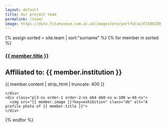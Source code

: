 ```yaml
---
layout: default
title: Our project team
permalink: /team/
image: https://data.fitzmuseum.cam.ac.uk/imagestore/portfolio/F25982D9_7CB9_CFFF_028E_8BBFC531887C/588/729/medium_P_1489_R_mas.jpg
---
```

<section class="mw10 center">
{% assign sorted = site.team | sort:"surname" %}
{% for member in sorted %}
  <article class="pv4 bb b--black-10 ph3 ph0-l">
  <div class="flex flex-column flex-row-ns">
    <div class="w-100 w-60-ns pr3-ns order-2 order-1-ns">
      <a href="{{ member.url }}"><h1 class="f3 avenir mt0 lh-title">
        {{ member.title }}
      </h1></a>
      <h2 class="f5 fw4 mv0 berry">Affiliated to: {{ member.institution }}</h2>
      <p class="f4 f4-l fw4  lh-copy avenir">
        {{ member.content | strip_html | truncate: 400 }}
      </p>

    </div>
    <div class="pl3-ns order-1 order-2-ns mb4 mb0-ns w-100 w-40-ns">
      <img src="{{ member.image }}?key=exhibition" class="db" alt="A profile photo of {{ member.title }}">
    </div>
  </div>
  </article>
{% endfor %}
</section>
